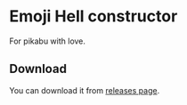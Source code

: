 # Emoji Hell constructor

For pikabu with love.

## Download

You can download it from [releases page](https://github.com/public-shitty/emojihell/releases/tag/1.0).

